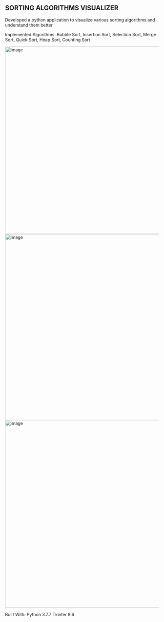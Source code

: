 ## SORTING ALGORITHMS VISUALIZER
Developed a python application to visualize various sorting algorithms and understand them better.

Implemented Algorithms:
 Bubble Sort, 
 Insertion Sort, 
 Selection Sort, 
 Merge Sort,
 Quick Sort,
 Heap Sort,
 Counting Sort

<img width="614" alt="image" src="https://user-images.githubusercontent.com/123542622/235499072-2cb65d66-fe16-4f0f-bd89-dbb8f9a87774.png">
<img width="609" alt="image" src="https://user-images.githubusercontent.com/123542622/235499191-6614fb8c-a4bd-4770-a4f3-75706fdd3ac8.png">
<img width="614" alt="image" src="https://user-images.githubusercontent.com/123542622/235499494-415036a7-ea11-43db-8777-0fd929bbf629.png">

Built With:
Python 3.7.7
Tkinter 8.6
